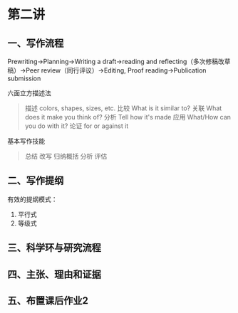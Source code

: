 # 第二讲

## 一、写作流程

Prewriting->Planning->Writing a draft->reading and reflecting（多次修稿改草稿）->Peer review（同行评议）->Editing, Proof reading->Publication submission

六面立方描述法
> 描述
>   colors, shapes, sizes, etc.
> 比较
>   What is it similar to?
> 关联
>   What does it make you think of?
> 分析
>   Tell how it's made
> 应用
>   What/How can you do with it?
> 论证
>   for or against it

基本写作技能
> 总结
> 改写
> 归纳概括
> 分析
> 评估

## 二、写作提纲

有效的提纲模式：

1. 平行式
2. 等级式

## 三、科学环与研究流程

## 四、主张、理由和证据

## 五、布置课后作业2
